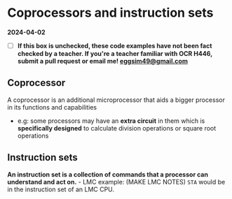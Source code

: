 # Coprocessors and instruction sets

**2024-04-02**

- [ ] **If this box is unchecked, these code examples have not been fact checked by a teacher. If you're a teacher familiar with OCR H446, submit a pull request or email me! <eggsim49@gmail.com>**

## Coprocessor

A coprocessor is an additional microprocessor that aids a bigger processor in its functions and capabilities
- e.g: some processors may have an **extra circuit** in them which is **specifically designed** to calculate division operations or square root operations

## Instruction sets

**An instruction set is a collection of commands that a processor can understand and act on.**
    - LMC example: (MAKE LMC NOTES)
    `STA` would be in the instruction set of an LMC CPU.
